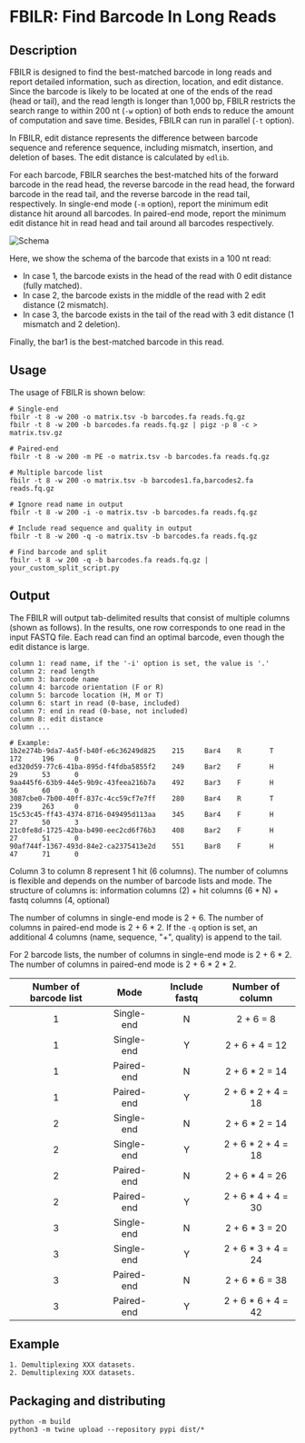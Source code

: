 # FBILR: Find Barcode In Long Reads

## Description

FBILR is designed to find the best-matched barcode in long reads and report detailed information, such as direction, location, and edit distance. Since the barcode is likely to be located at one of the ends of the read (head or tail), and the read length is longer than 1,000 bp, FBILR restricts the search range to within 200 nt (`-w` option) of both ends to reduce the amount of computation and save time. Besides, FBILR can run in parallel (`-t` option).

In FBILR, edit distance represents the difference between barcode sequence and reference sequence, including mismatch, insertion, and deletion of bases. The edit distance is calculated by `edlib`.

For each barcode, FBILR searches the best-matched hits of the forward barcode in the read head, the reverse barcode in the read head, the forward barcode in the read tail, and the reverse barcode in the read tail, respectively. In single-end mode (`-m` option), report the minimum edit distance hit around all barcodes. In paired-end mode, report the minimum edit distance hit in read head and tail around all barcodes respectively.

![Schema](docs/schematic.png)

Here, we show the schema of the barcode that exists in a 100 nt read:

 * In case 1, the barcode exists in the head of the read with 0 edit distance (fully matched). 
 * In case 2, the barcode exists in the middle of the read with 2 edit distance (2 mismatch). 
 * In case 3, the barcode exists in the tail of the read with 3 edit distance (1 mismatch and 2 deletion).

Finally, the bar1 is the best-matched barcode in this read.

## Usage

The usage of FBILR is shown below:

    # Single-end
    fbilr -t 8 -w 200 -o matrix.tsv -b barcodes.fa reads.fq.gz
    fbilr -t 8 -w 200 -b barcodes.fa reads.fq.gz | pigz -p 8 -c > matrix.tsv.gz

    # Paired-end
    fbilr -t 8 -w 200 -m PE -o matrix.tsv -b barcodes.fa reads.fq.gz

    # Multiple barcode list
    fbilr -t 8 -w 200 -o matrix.tsv -b barcodes1.fa,barcodes2.fa reads.fq.gz

    # Ignore read name in output
    fbilr -t 8 -w 200 -i -o matrix.tsv -b barcodes.fa reads.fq.gz

    # Include read sequence and quality in output
    fbilr -t 8 -w 200 -q -o matrix.tsv -b barcodes.fa reads.fq.gz

    # Find barcode and split
    fbilr -t 8 -w 200 -q -b barcodes.fa reads.fq.gz | your_custom_split_script.py


## Output

The FBILR will output tab-delimited results that consist of multiple columns (shown as follows). In the results, one row corresponds to one read in the input FASTQ file. Each read can find an optimal barcode, even though the edit distance is large.

    column 1: read name, if the '-i' option is set, the value is '.'
    column 2: read length
    column 3: barcode name
    column 4: barcode orientation (F or R)
    column 5: barcode location (H, M or T)
    column 6: start in read (0-base, included)
    column 7: end in read (0-base, not included)
    column 8: edit distance
    column ...

    # Example:
    1b2e274b-9da7-4a5f-b40f-e6c36249d825    215     Bar4    R       T       172     196     0
    ed320d59-77c6-41ba-895d-f4fdba5855f2    249     Bar2    F       H       29      53      0
    9aa445f6-63b9-44e5-9b9c-43feea216b7a    492     Bar3    F       H       36      60      0
    3087cbe0-7b00-40ff-837c-4cc59cf7e7ff    280     Bar4    R       T       239     263     0
    15c53c45-ff43-4374-8716-049495d113aa    345     Bar4    F       H       27      50      3
    21c0fe8d-1725-42ba-b490-eec2cd6f76b3    408     Bar2    F       H       27      51      0
    90af744f-1367-493d-84e2-ca2375413e2d    551     Bar8    F       H       47      71      0

Column 3 to column 8 represent 1 hit (6 columns). The number of columns is flexible and depends on the number of barcode lists and mode. The structure of columns is: information columns (2) + hit columns (6 * N) + fastq columns (4, optional)

The number of columns in single-end mode is 2 + 6. The number of columns in paired-end mode is 2 + 6 * 2. If the `-q` option is set, an additional 4 columns (name, sequence, "+", quality) is append to the tail.

For 2 barcode lists, the number of columns in single-end mode is 2 + 6 * 2. The number of columns in paired-end mode is 2 + 6 * 2 * 2.

Number of barcode list|Mode|Include fastq|Number of column
:---:|:---:|:---:|:---:
1|Single-end|N|2 + 6 = 8
1|Single-end|Y|2 + 6 + 4 = 12
1|Paired-end|N|2 + 6 * 2 = 14
1|Paired-end|Y|2 + 6 * 2 + 4 = 18
2|Single-end|N|2 + 6 * 2 = 14
2|Single-end|Y|2 + 6 * 2 + 4 = 18
2|Paired-end|N|2 + 6 * 4 = 26
2|Paired-end|Y|2 + 6 * 4 + 4 = 30
3|Single-end|N|2 + 6 * 3 = 20
3|Single-end|Y|2 + 6 * 3 + 4 = 24
3|Paired-end|N|2 + 6 * 6 = 38
3|Paired-end|Y|2 + 6 * 6 + 4 = 42



## Example

    1. Demultiplexing XXX datasets.
    2. Demultiplexing XXX datasets.

## Packaging and distributing

    python -m build
    python3 -m twine upload --repository pypi dist/*

